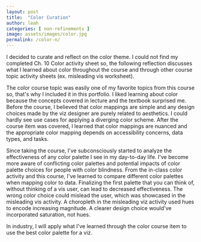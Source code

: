 ```yaml
---
layout: post
title:  "Color Curation"
author: leah
categories: [ non-refinements ]
image: assets/images/color.jpg
permalink: /color-n/
---
```


I decided to curate and reflect on the color theme. I could not find my completed Ch. 10 Color activity sheet so, the following reflection discusses what I learned about color throughout the course and through other course topic activity sheets (ex. misleading vis worksheet).

The color course topic was easily one of my favorite topics from this course so, that's why I included it in this portfolio. I liked learning about color because the concepts covered in lecture and the textbook surprised me. Before the course, I believed that color mappings are simple and any design choices made by the viz designer are purely related to aesthetics. I could hardly see use cases for applying a diverging color scheme. After the course item was covered, I learned that color mappings are nuanced and the appropriate color mapping depends on accessibility concerns, data types, and tasks.

Since taking the course, I've subconsciously started to analyze the effectiveness of any color palette I see in my day-to-day life. I've become more aware of conflicting color palettes and potential impacts of color palette choices for people with color blindness. From the in-class color activity and this course, I've learned to compare different color palettes when mapping color to data. Finalizing the first palette that you can think of, without thinking of a vis user, can lead to decreased effectiveness. The wrong color choice could mislead the user, which was showcased in the misleading vis activity. A choropleth in the misleading viz activity used hues to encode increasing magnitude. A clearer design choice would've incorporated saturation, not hues. 

In industry, I will apply what I've learned through the color course item to use the best color palette for a viz.